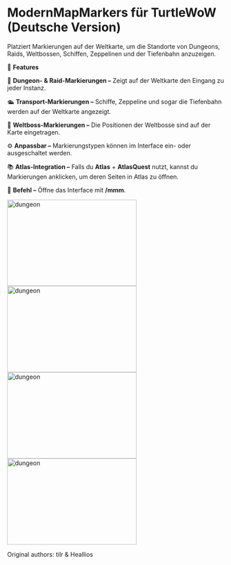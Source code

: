 # ModernMapMarkers für TurtleWoW (Deutsche Version)  
Platziert Markierungen auf der Weltkarte, um die Standorte von Dungeons, Raids, Weltbossen, Schiffen, Zeppelinen und der Tiefenbahn anzuzeigen.  

🌟 **Features**  

🏰 **Dungeon- & Raid-Markierungen –** Zeigt auf der Weltkarte den Eingang zu jeder Instanz.  

🛳️ **Transport-Markierungen –** Schiffe, Zeppeline und sogar die Tiefenbahn werden auf der Weltkarte angezeigt.  

🐉 **Weltboss-Markierungen –** Die Positionen der Weltbosse sind auf der Karte eingetragen.  

⚙️ **Anpassbar –** Markierungstypen können im Interface ein- oder ausgeschaltet werden.  

📚 **Atlas-Integration –** Falls du **Atlas** + **AtlasQuest** nutzt, kannst du Markierungen anklicken, um deren Seiten in Atlas zu öffnen.  

💬 **Befehl –** Öffne das Interface mit **/mmm**.  


<img src="https://github.com/user-attachments/assets/a0fa2e63-e0b5-485c-9e68-9057e68a4118" alt="dungeon" width="300" height="200"> <img src="https://github.com/user-attachments/assets/3d408b8b-d4f7-449c-a33f-cad9a3d41f4b" alt="dungeon" width="300" height="200"> <img src="https://github.com/user-attachments/assets/2e71077b-fc04-4d00-86fa-fbe1f107ab2f" alt="dungeon" width="300" height="200"> <img src="https://github.com/user-attachments/assets/75258999-cf95-4a59-ba26-5a928d0600b1" alt="dungeon" width="300" height="200">


Original authors: tilr & Heallios
